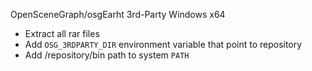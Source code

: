 OpenSceneGraph/osgEarht 3rd-Party Windows x64
- Extract all rar files
- Add `OSG_3RDPARTY_DIR` environment variable that point to repository
- Add /repository/bin path to system `PATH` 